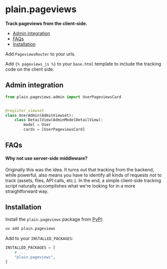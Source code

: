 # plain.pageviews

**Track pageviews from the client-side.**

- [Admin integration](#admin-integration)
- [FAQs](#faqs)
- [Installation](#installation)

Add `PageviewsRouter` to your urls.

Add `{% pageviews_js %}` to your `base.html` template to include the tracking code on the client side.

## Admin integration

```python
from plain.pageviews.admin import UserPageviewsCard


@register_viewset
class UserAdmin(AdminViewset):
    class DetailView(AdminModelDetailView):
        model = User
        cards = [UserPageviewsCard]
```

## FAQs

#### Why not use server-side middleware?

Originally this was the idea. It turns out that tracking from the backend, while powerful, also means you have to identify all kinds of requests _not_ to track (assets, files, API calls, etc.). In the end, a simple client-side tracking script naturally accomplishes what we're looking for in a more straightforward way.

## Installation

Install the `plain.pageviews` package from [PyPI](https://pypi.org/project/plain.pageviews/):

```bash
uv add plain.pageviews
```

Add to your `INSTALLED_PACKAGES`:

```python
INSTALLED_PACKAGES = [
    # ...
    "plain.pageviews",
]
```
